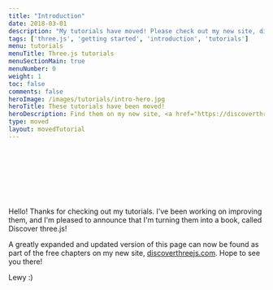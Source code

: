 ```yaml
---
title: "Introduction"
date: 2018-03-01
description: "My tutorials have moved! Please check out my new site, discoverthreejs.com! :)"
tags: ['three.js', 'getting started', 'introduction', 'tutorials']
menu: tutorials
menuTitle: Three.js tutorials
menuSectionMain: true
menuNumber: 0
weight: 1
toc: false
comments: false
heroImage: /images/tutorials/intro-hero.jpg
heroTitle: These tutorials have been moved!
heroDescription: Find them on my new site, <a href="https://discoverthreejs.com/">Discoverthreejs.com</a>
type: moved
layout: movedTutorial
---
```


<br>
<br>
<br>
<br>
<br>
<br>

Hello! Thanks for checking out my tutorials. I've been working on improving them, and I'm pleased to announce that I'm turning them into a book, called Discover three.js!

A greatly expanded and updated version of this page can now be found as part of the free chapters on my new site, [discoverthreejs.com](https://discoverthreejs.com/). Hope to see you there!

Lewy :)

<br>
<br>
<br>
<br>
<br>
<br>
<br>
<br>